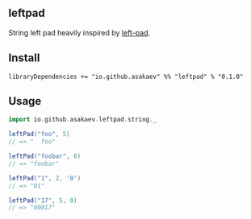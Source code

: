 ## leftpad

String left pad heavily inspired by [left-pad](https://github.com/left-pad/left-pad/).

## Install

```
libraryDependencies += "io.github.asakaev" %% "leftpad" % "0.1.0"
```

## Usage

```scala
import io.github.asakaev.leftpad.string._

leftPad("foo", 5)
// => "  foo"

leftPad("foobar", 6)
// => "foobar"

leftPad("1", 2, '0')
// => "01"

leftPad("17", 5, 0)
// => "00017"
```
